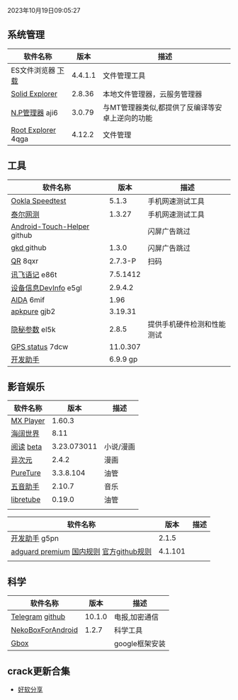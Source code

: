 2023年10月19日09:05:27

## 系统管理

| 软件名称                                                     | 版本    | 描述                                            |
| ------------------------------------------------------------ | ------- | ----------------------------------------------- |
| ES文件浏览器 [下载](https://pan.lanzoub.com/b0f1d7s2h)       | 4.4.1.1 | 文件管理工具                                    |
| [Solid Explorer](https://pan.lanzoub.com/b0f19gdfa)          | 2.8.36  | 本地文件管理器，云服务管理器                    |
| [N.P管理器](https://pan.lanzoub.com/b06m0cevg?pwd=aji6)  aji6 | 3.0.79  | 与MT管理器类似,都提供了反编译等安卓上逆向的功能 |
| [Root Explorer](https://pan.lanzoub.com/b06ll1dfi?pwd=4qga)  4qga | 4.12.2  | 文件管理                                        |



## 工具

| 软件名称                                                     | 版本     | 描述                       |
| ------------------------------------------------------------ | -------- | -------------------------- |
| [Ookla Speedtest](https://pan.lanzoub.com/b0f19i6af)         | 5.1.3    | 手机网速测试工具           |
| [泰尔网测](https://www.coolapk.com/apk/com.knowyou.perception) | 1.3.27   | 手机网速测试工具           |
| [Android-Touch-Helper](https://github.com/zfdang/Android-Touch-Helper/tree/master) github |          | 闪屏广告跳过               |
| [gkd ](https://github.com/gkd-kit/gkd) github                | 1.3.0    | 闪屏广告跳过               |
| [QR](https://www.lanzoub.com/b06lnskqf?pwd=8qxr)  8qxr       | 2.7\.3-P | 扫码                       |
| [讯飞语记](https://pan.lanzoub.com/b06llc0sj?pwd=e86t) e86t  | 7.5.1412 |                            |
| [设备信息DevInfo](https://pan.lanzoub.com/b06mcp2le?pwd=e5gl)  e5gl | 2.9.4.2  |                            |
| [AIDA](https://www.lanzoub.com/b06lo9kqh?pwd=6mif)  6mif     | 1.96     |                            |
| [apkpure](https://www.lanzoub.com/b06ljuo9a?pwd=gjb2)  gjb2  | 3.19.31  |                            |
| [隐秘参数](https://myqqjd.lanzoub.com/b06mhavbi?pwd=el5k)  el5k | 2.8.5    | 提供手机硬件检测和性能测试 |
| [GPS status](https://myqqjd.lanzoub.com/b06ltxx5i?pwd=7dcw)  7dcw | 11.0.307 |                            |
| [开发助手](https://pan.lanzoub.com/b06lmdxmd)                | 6.9.9 gp |                            |



## 影音娱乐

| 软件名称                                                     | 版本        | 描述      |
| ------------------------------------------------------------ | ----------- | --------- |
| [MX Player](https://pan.lanzoub.com/b0f19eo3c)               | 1.60.3      |           |
| [海阔世界](https://haikuo.lanzoub.com/u/GoldRiver)           | 8.11        |           |
| [阅读](https://www.coolapk.com/apk/256030) [beta](https://www.lanzoub.com/b01rgkhhe) | 3.23.073011 | 小说/漫画 |
| [异次元](https://www.lanzoub.com/b595600)                    | 2.4.2       | 漫画      |
| [PureTure](https://pan.lanzoub.com/b0f2lkrab)                | 3.3.8.104   | 油管      |
| [五音助手](https://www.lanzoub.com/b00nbytqj)                | 2.10.7      | 音乐      |
| [libretube](https://github.com/libre-tube/LibreTube/releases) | 0.19.0      | 油管      |
|                                                              |             |           |





| 软件名称                                                     | 版本    | 描述 |
| ------------------------------------------------------------ | ------- | ---- |
| [开发助手](https://pan.lanzoub.com/b06m5xvtc?pwd=g5pn) g5pn  | 2.1.5   |      |
| [adguard premium](https://pan.lanzoub.com/b0f19420h) [国内规则](https://adguardteam.github.io/HostlistsRegistry/assets/filter_29.txt)  [官方github规则](https://github.com/AdguardTeam/HostlistsRegistry) | 4.1.101 |      |
|                                                              |         |      |



## 科学

| 软件名称                                                     | 版本   | 描述           |
| ------------------------------------------------------------ | ------ | -------------- |
| [Telegram](https://telegram.org/android)  [github](https://github.com/DrKLO/Telegram) | 10.1.0 | 电报,加密通信  |
| [NekoBoxForAndroid](https://github.com/MatsuriDayo/NekoBoxForAndroid) | 1.2.7  | 科学工具       |
| [Gbox](https://www.gboxlab.com/)                             |        | google框架安装 |

## crack更新合集

- [好软分享](https://yoyodadada.lanzoui.com/u/yoyodadada)
